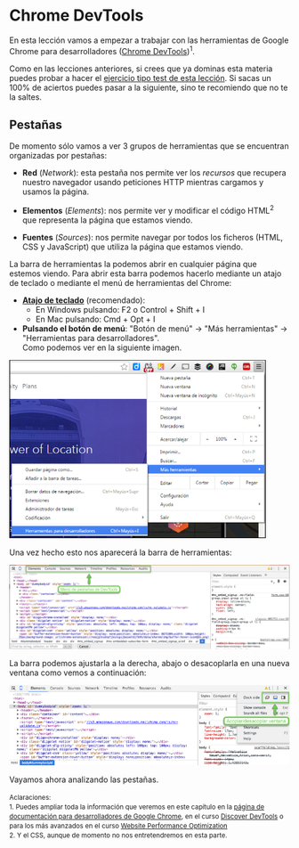 # Chrome DevTools

En esta lección vamos a empezar a trabajar con las herramientas de Google Chrome para desarrolladores ([Chrome DevTools](https://developer.chrome.com/devtools))<sup>1</sup>. 

Como en las lecciones anteriores, si crees que ya dominas esta materia puedes probar a hacer el [ejercicio tipo test de esta lección](http://www.cursohtml5desdecero.com/tests/leccion3.html). Si sacas un 100% de aciertos puedes pasar a la siguiente, sino te recomiendo que no te la saltes.

## Pestañas

De momento sólo vamos a ver 3 grupos de herramientas que se encuentran organizadas por pestañas:

* **Red** (*Network*): esta pestaña nos permite ver los *recursos* que recupera nuestro navegador usando peticiones HTTP mientras cargamos y usamos la página.

* **Elementos** (*Elements*): nos permite ver y modificar el código HTML<sup>2</sup> que representa la página que estamos viendo.

* **Fuentes** (*Sources*): nos permite navegar por todos los ficheros (HTML, CSS y JavaScript) que utiliza la página que estamos viendo.

La barra de herramientas la podemos abrir en cualquier página que estemos viendo. Para abrir esta barra podemos hacerlo mediante un atajo de teclado o mediante el menú de herramientas del Chrome:

* **[Atajo de teclado](https://developer.chrome.com/devtools/docs/shortcuts#opening-devtools)** (recomendado):
   * En Windows pulsando: F2 o Control + Shift + I
   * En Mac pulsando: Cmd + Opt + I
* **Pulsando el botón de menú**: "Botón de menú" -> "Más herramientas" -> "Herramientas para desarrolladores".<br> Como podemos ver en la siguiente imagen.


[<img src="images/menu_abrir_devtools.png" height="320">](images/menu_abrir_devtools.png)

Una vez hecho esto nos aparecerá la barra de herramientas:

[![](images/chrome_devtools.png)](images/chrome_devtools.png)

La barra podemos ajustarla a la derecha, abajo o desacoplarla en una nueva ventana como vemos a continuación: 

[![](images/dock_side.png)](images/dock_side.png)

Vayamos ahora analizando las pestañas.

<small>Aclaraciones:</small><br>
<small>1. Puedes ampliar toda la información que veremos en este capítulo en la [página de documentación para desarrolladores de Google Chrome](https://developer.chrome.com/home), en el curso [Discover DevTools](https://www.codeschool.com/courses/discover-devtools) o para los más avanzados en el curso [Website Performance Optimization](https://www.udacity.com/course/website-performance-optimization--ud884)</small><br>
<small>2. Y el CSS, aunque de momento no nos entretendremos en esta parte.</small><br>